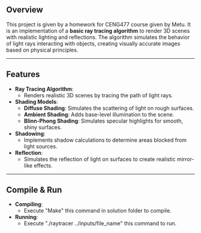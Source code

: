 ## Overview
This project is given by a homework for CENG477 course given by Metu. It is an implementation of a **basic ray tracing algorithm** to render 3D scenes with realistic lighting and reflections. The algorithm simulates the behavior of light rays interacting with objects, creating visually accurate images based on physical principles.

---

## Features
- **Ray Tracing Algorithm**:
  - Renders realistic 3D scenes by tracing the path of light rays.
- **Shading Models**:
  - **Diffuse Shading**: Simulates the scattering of light on rough surfaces.
  - **Ambient Shading**: Adds base-level illumination to the scene.
  - **Blinn-Phong Shading**: Simulates specular highlights for smooth, shiny surfaces.
- **Shadowing**:
  - Implements shadow calculations to determine areas blocked from light sources.
- **Reflection**:
  - Simulates the reflection of light on surfaces to create realistic mirror-like effects.

---

## Compile & Run
- **Compiling**:
  - Execute "Make" this command in solution folder to compile.
- **Running**:
  - Execute "./raytracer ../inputs/file_name" this command to run.
